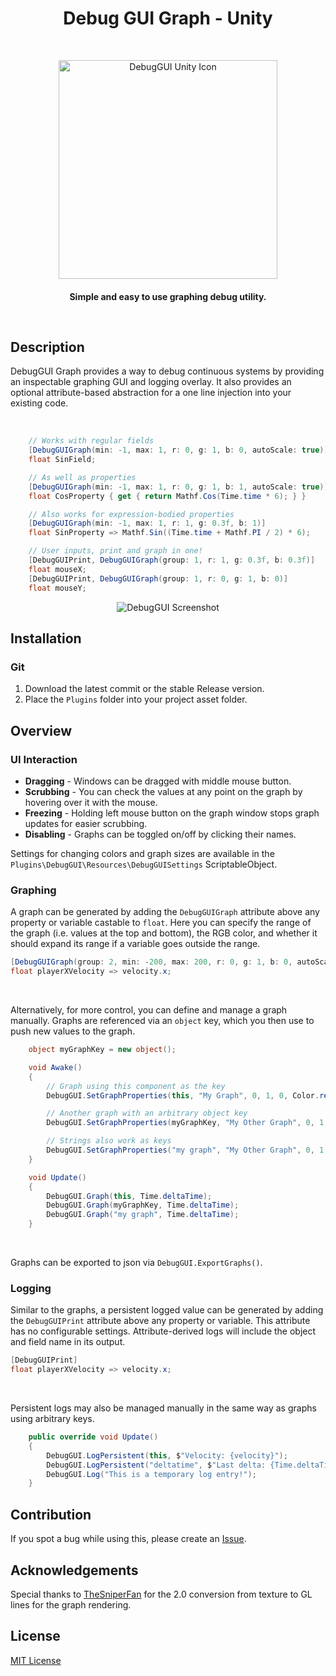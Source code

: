 
<h1 align="center"> Debug GUI Graph - Unity </h1> <br>
<p align="center">
    <img alt="DebugGUI Unity Icon" title="DebugGUIUnity" src="https://github.com/WeaverDev/DebugGUIGraph-Unity/assets/22682921/59a21da6-ff7a-476b-be45-41f4c3b32b79" width="350">
</p>

<h4 align="center">
  Simple and easy to use graphing debug utility.
</p>

<br>

## Description
DebugGUI Graph provides a way to debug continuous systems by providing an inspectable graphing GUI and logging overlay. It also provides an optional attribute-based abstraction for a one line injection into your existing code.

<br>

```csharp
    // Works with regular fields
    [DebugGUIGraph(min: -1, max: 1, r: 0, g: 1, b: 0, autoScale: true)]
    float SinField;

    // As well as properties
    [DebugGUIGraph(min: -1, max: 1, r: 0, g: 1, b: 1, autoScale: true)]
    float CosProperty { get { return Mathf.Cos(Time.time * 6); } }

    // Also works for expression-bodied properties
    [DebugGUIGraph(min: -1, max: 1, r: 1, g: 0.3f, b: 1)]
    float SinProperty => Mathf.Sin((Time.time + Mathf.PI / 2) * 6);

    // User inputs, print and graph in one!
    [DebugGUIPrint, DebugGUIGraph(group: 1, r: 1, g: 0.3f, b: 0.3f)]
    float mouseX;
    [DebugGUIPrint, DebugGUIGraph(group: 1, r: 0, g: 1, b: 0)]
    float mouseY;
```

<p align="center">
  <img alt="DebugGUI Screenshot" title="DebugGUIScreenshot" src="https://github.com/WeaverDev/DebugGUIGraph-Unity/assets/22682921/82198d93-1275-4cc4-84a8-e3b985036d97">
</p>

## Installation

### Git
1. Download the latest commit or the stable Release version.
2. Place the `Plugins` folder into your project asset folder.

## Overview

### UI Interaction

- **Dragging** - Windows can be dragged with middle mouse button.
- **Scrubbing** - You can check the values at any point on the graph by hovering over it with the mouse.
- **Freezing** - Holding left mouse button on the graph window stops graph updates for easier scrubbing.
- **Disabling** - Graphs can be toggled on/off by clicking their names.

Settings for changing colors and graph sizes are available in the `Plugins\DebugGUI\Resources\DebugGUISettings` ScriptableObject.

### Graphing

A graph can be generated by adding the `DebugGUIGraph` attribute above any property or variable castable to `float`. Here you can specify the range of the graph (i.e. values at the top and bottom), the RGB color, and whether it should expand its range if a variable goes outside the range.

```cs
[DebugGUIGraph(group: 2, min: -200, max: 200, r: 0, g: 1, b: 0, autoScale: true)]
float playerXVelocity => velocity.x;
```

<br>

Alternatively, for more control, you can define and manage a graph manually. Graphs are referenced via an `object` key, which you then use to push new values to the graph.

```cs
    object myGraphKey = new object();

    void Awake()
    {
        // Graph using this component as the key
        DebugGUI.SetGraphProperties(this, "My Graph", 0, 1, 0, Color.red, false);

        // Another graph with an arbitrary object key
        DebugGUI.SetGraphProperties(myGraphKey, "My Other Graph", 0, 1, 0, Colorr.blue, false);

        // Strings also work as keys
        DebugGUI.SetGraphProperties("my graph", "My Other Graph", 0, 1, 0, Color.green, false);
    }

    void Update()
    {
        DebugGUI.Graph(this, Time.deltaTime);
        DebugGUI.Graph(myGraphKey, Time.deltaTime);
        DebugGUI.Graph("my graph", Time.deltaTime);
    }
```

<br>

Graphs can be exported to json via `DebugGUI.ExportGraphs()`.

### Logging

Similar to the graphs, a persistent logged value can be generated by adding the `DebugGUIPrint` attribute above any property or variable. This attribute has no configurable settings. Attribute-derived logs will include the object and field name in its output.

```cs
[DebugGUIPrint]
float playerXVelocity => velocity.x;
```

<br>

Persistent logs may also be managed manually in the same way as graphs using arbitrary keys.

```cs
    public override void Update()
    {
        DebugGUI.LogPersistent(this, $"Velocity: {velocity}");
        DebugGUI.LogPersistent("deltatime", $"Last delta: {Time.deltaTime}");
        DebugGUI.Log("This is a temporary log entry!");
    }
```

## Contribution
If you spot a bug while using this, please create an [Issue](https://github.com/WeaverDev/DebugGUIGraph-Unity/issues).

## Acknowledgements
Special thanks to [TheSniperFan](https://github.com/TheSniperFan) for the 2.0 conversion from texture to GL lines for the graph rendering.

## License

[MIT License](LICENSE)
